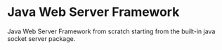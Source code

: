 # Java Web Server Framework
Java Web Server Framework from scratch starting from the built-in java socket server package.
